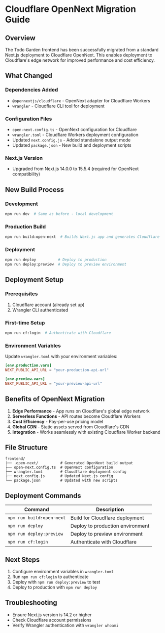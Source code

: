 # Cloudflare OpenNext Migration Guide

## Overview

The Todo Garden frontend has been successfully migrated from a standard Next.js deployment to Cloudflare OpenNext. This enables deployment to Cloudflare's edge network for improved performance and cost efficiency.

## What Changed

### Dependencies Added
- `@opennextjs/cloudflare` - OpenNext adapter for Cloudflare Workers
- `wrangler` - Cloudflare CLI tool for deployment

### Configuration Files
- `open-next.config.ts` - OpenNext configuration for Cloudflare
- `wrangler.toml` - Cloudflare Workers deployment configuration
- Updated `next.config.js` - Added standalone output mode
- Updated `package.json` - New build and deployment scripts

### Next.js Version
- Upgraded from Next.js 14.0.0 to 15.5.4 (required for OpenNext compatibility)

## New Build Process

### Development
```bash
npm run dev  # Same as before - local development
```

### Production Build
```bash
npm run build:open-next  # Builds Next.js app and generates Cloudflare Worker
```

### Deployment
```bash
npm run deploy          # Deploy to production
npm run deploy:preview  # Deploy to preview environment
```

## Deployment Setup

### Prerequisites
1. Cloudflare account (already set up)
2. Wrangler CLI authenticated

### First-time Setup
```bash
npm run cf:login  # Authenticate with Cloudflare
```

### Environment Variables
Update `wrangler.toml` with your environment variables:
```toml
[env.production.vars]
NEXT_PUBLIC_API_URL = "your-production-api-url"

[env.preview.vars]
NEXT_PUBLIC_API_URL = "your-preview-api-url"
```

## Benefits of OpenNext Migration

1. **Edge Performance** - App runs on Cloudflare's global edge network
2. **Serverless Functions** - API routes become Cloudflare Workers
3. **Cost Efficiency** - Pay-per-use pricing model
4. **Global CDN** - Static assets served from Cloudflare's CDN
5. **Integration** - Works seamlessly with existing Cloudflare Worker backend

## File Structure

```
frontend/
├── .open-next/          # Generated OpenNext build output
├── open-next.config.ts  # OpenNext configuration
├── wrangler.toml        # Cloudflare deployment config
├── next.config.js       # Updated Next.js config
└── package.json         # Updated with new scripts
```

## Deployment Commands

| Command | Description |
|---------|-------------|
| `npm run build:open-next` | Build for Cloudflare deployment |
| `npm run deploy` | Deploy to production environment |
| `npm run deploy:preview` | Deploy to preview environment |
| `npm run cf:login` | Authenticate with Cloudflare |

## Next Steps

1. Configure environment variables in `wrangler.toml`
2. Run `npm run cf:login` to authenticate
3. Deploy with `npm run deploy:preview` to test
4. Deploy to production with `npm run deploy`

## Troubleshooting

- Ensure Next.js version is 14.2 or higher
- Check Cloudflare account permissions
- Verify Wrangler authentication with `wrangler whoami`
